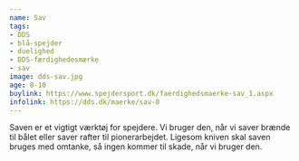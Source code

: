 ```yaml
---
name: Sav
tags:
- DDS
- blå-spejder
- duelighed
- DDS-færdighedesmærke
- sav
image: dds-sav.jpg
age: 8-10
buylink: https://www.spejdersport.dk/faerdighedsmaerke-sav_1.aspx
infolink: https://dds.dk/maerke/sav-0
---
```

Saven er et vigtigt værktøj for spejdere. Vi bruger den, når vi saver brænde til bålet eller saver rafter til pionerarbejdet. 
Ligesom kniven skal saven bruges med omtanke, så ingen kommer til skade, når vi bruger den.